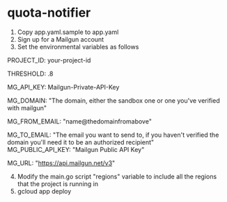 # quota-notifier

1) Copy app.yaml.sample to app.yaml
2) Sign up for a Mailgun account
3) Set the environmental variables as follows

  PROJECT_ID: your-project-id
  
  THRESHOLD: .8
  
  MG_API_KEY: Mailgun-Private-API-Key
  
  MG_DOMAIN: "The domain, either the sandbox one or one you've verified with mailgun"
  
  MG_FROM_EMAIL: "name@thedomainfromabove"
  
  MG_TO_EMAIL: "The email you want to send to, if you haven't verified the domain you'll need it to be an authorized recipient"  
  MG_PUBLIC_API_KEY: "Mailgun Public API Key"
  
  MG_URL: "https://api.mailgun.net/v3"
  
4) Modify the main.go script "regions" variable to include all the regions that the project is running in
5) gcloud app deploy

